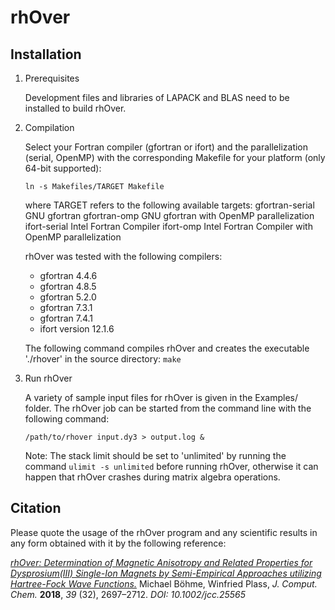 # rhOver

## Installation

1. Prerequisites

   Development files and libraries of LAPACK and BLAS need to be installed to build rhOver.

2. Compilation

   Select your Fortran compiler (gfortran or ifort) and the parallelization (serial, OpenMP) with the corresponding Makefile for your platform (only 64-bit supported):
   
   `ln -s Makefiles/TARGET Makefile`
    
    where TARGET refers to the following available targets:
	   gfortran-serial		GNU gfortran
	   gfortran-omp		GNU gfortran with OpenMP parallelization
	   ifort-serial		Intel Fortran Compiler
	   ifort-omp		Intel Fortran Compiler with OpenMP parallelization

    rhOver was tested with the following compilers:
    * gfortran 4.4.6
    * gfortran 4.8.5
    * gfortran 5.2.0
    * gfortran 7.3.1
    * gfortran 7.4.1
    * ifort version 12.1.6

    The following command compiles rhOver and creates the executable './rhover' in the source directory:
    `make`

3. Run rhOver

    A variety of sample input files for rhOver is given in the Examples/ folder.
    The rhOver job can be started from the command line with the following command:

    `/path/to/rhover input.dy3 > output.log &`

    Note: 
    The stack limit should be set to 'unlimited' by running the command `ulimit -s unlimited` before running rhOver, otherwise it can happen that rhOver crashes during matrix algebra operations.

## Citation

Please quote the usage of the rhOver program and any scientific results in any form obtained with it by the following reference:

*[rhOver: Determination of Magnetic Anisotropy and Related Properties for Dysprosium(III) Single-Ion Magnets by Semi-Empirical Approaches utilizing Hartree-Fock Wave Functions.](https://dx.doi.org/10.1002/jcc.25565)* Michael Böhme, Winfried Plass, *J. Comput. Chem.* **2018**, *39* (32), 2697–2712. *DOI: 10.1002/jcc.25565*
